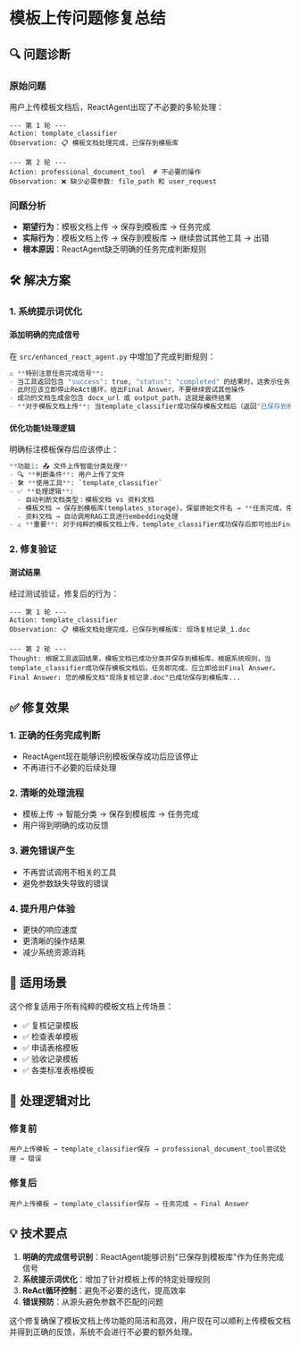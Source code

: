 # 模板上传问题修复总结

## 🔍 问题诊断

### 原始问题
用户上传模板文档后，ReactAgent出现了不必要的多轮处理：

```
--- 第 1 轮 ---
Action: template_classifier  
Observation: 📋 模板文档处理完成，已保存到模板库

--- 第 2 轮 --- 
Action: professional_document_tool  # 不必要的操作
Observation: ❌ 缺少必需参数: file_path 和 user_request
```

### 问题分析
- **期望行为**：模板文档上传 → 保存到模板库 → 任务完成
- **实际行为**：模板文档上传 → 保存到模板库 → 继续尝试其他工具 → 出错
- **根本原因**：ReactAgent缺乏明确的任务完成判断规则

## 🛠️ 解决方案

### 1. 系统提示词优化

#### 添加明确的完成信号
在 `src/enhanced_react_agent.py` 中增加了完成判断规则：

```python
⚠️ **特别注意任务完成信号**:
- 当工具返回包含 "success": true, "status": "completed" 的结果时，这表示任务已经完全完成
- 此时应该立即停止ReAct循环，给出Final Answer，不要继续尝试其他操作
- 成功的文档生成会包含 docx_url 或 output_path，这就是最终结果
- **对于模板文档上传**: 当template_classifier成功保存模板文档后（返回"已保存到模板库"信息），任务即完成，应立即给出Final Answer，不要继续处理
```

#### 优化功能1处理逻辑
明确标注模板保存后应该停止：

```python
**功能1: 📤 文件上传智能分类处理**
- 🔍 **判断条件**: 用户上传了文件
- 🛠️ **使用工具**: `template_classifier`
- ✅ **处理逻辑**: 
  - 自动判断文档类型：模板文档 vs 资料文档
  - 模板文档 → 保存到模板库(templates_storage)，保留原始文件名 → **任务完成，停止处理**
  - 资料文档 → 自动调用RAG工具进行embedding处理
- ⚠️ **重要**: 对于纯粹的模板文档上传，template_classifier成功保存后即可给出Final Answer，无需继续处理
```

### 2. 修复验证

#### 测试结果
经过测试验证，修复后的行为：

```
--- 第 1 轮 ---
Action: template_classifier
Observation: 📋 模板文档处理完成，已保存到模板库: 现场复核记录_1.doc

--- 第 2 轮 ---
Thought: 根据工具返回结果，模板文档已成功分类并保存到模板库。根据系统规则，当template_classifier成功保存模板文档后，任务即完成，应立即给出Final Answer。
Final Answer: 您的模板文档"现场复核记录.doc"已成功保存到模板库...
```

## ✅ 修复效果

### 1. **正确的任务完成判断**
- ReactAgent现在能够识别模板保存成功后应该停止
- 不再进行不必要的后续处理

### 2. **清晰的处理流程**
- 模板上传 → 智能分类 → 保存到模板库 → 任务完成
- 用户得到明确的成功反馈

### 3. **避免错误产生**
- 不再尝试调用不相关的工具
- 避免参数缺失导致的错误

### 4. **提升用户体验**
- 更快的响应速度
- 更清晰的操作结果
- 减少系统资源消耗

## 🎯 适用场景

这个修复适用于所有纯粹的模板文档上传场景：
- ✅ 复核记录模板
- ✅ 检查表单模板  
- ✅ 申请表格模板
- ✅ 验收记录模板
- ✅ 各类标准表格模板

## 🔄 处理逻辑对比

### 修复前
```
用户上传模板 → template_classifier保存 → professional_document_tool尝试处理 → 错误
```

### 修复后  
```
用户上传模板 → template_classifier保存 → 任务完成 → Final Answer
```

## 💡 技术要点

1. **明确的完成信号识别**：ReactAgent能够识别"已保存到模板库"作为任务完成信号
2. **系统提示词优化**：增加了针对模板上传的特定处理规则
3. **ReAct循环控制**：避免不必要的迭代，提高效率
4. **错误预防**：从源头避免参数不匹配的问题

这个修复确保了模板文档上传功能的简洁和高效，用户现在可以顺利上传模板文档并得到正确的反馈，系统不会进行不必要的额外处理。 